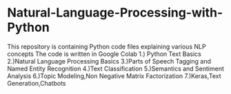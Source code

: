 # Natural-Language-Processing-with-Python
This repository is containing Python code files explaining various NLP concepts
The code is written in Google Colab
1.) Python Text Basics
2.)Natural Language Processing Basics
3.)Parts of Speech Tagging and Named Entity Recognition
4.)Text Classification
5.)Semantics and Sentiment Analysis
6.)Topic Modeling,Non Negative Matrix Factorization
7.)Keras,Text Generation,Chatbots
